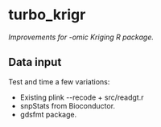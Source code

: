 turbo_krigr
===========

  _Improvements for -omic Kriging R package._

## Data input  ##

Test and time a few variations:
  - Existing plink --recode + src/readgt.r
  - snpStats from Bioconductor.
  - gdsfmt package.



